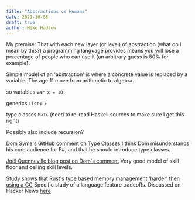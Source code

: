 ```yaml
---
title: "Abstractions vs Humans"
date: 2021-10-08
draft: true
author: Mike Hadlow
---
```


My premise: That with each new layer (or level) of abstraction (what do I mean by this?) a programming language provides means you will lose a percentage of people who can use it (an arbitrary guess is 80% for example).

Simple model of an 'abstraction' is where a concrete value is replaced by a variable. The age 11 move from arithmetic to algebra.

so variables `var x = 10;`

generics `List<T>`

type classes `M<T>` (need to re-read Haskell sources to make sure I get this right)

Possibly also include recursion?

[Dom Syme's GitHub comment on Type Classes](https://github.com/fsharp/fslang-suggestions/issues/243#issuecomment-916079347)
I think Dom misunderstands his core audience for F#, and that he should introduce type classes.

[Joël Quenneville blog post on Dom's comment](https://thoughtbot.com/blog/who-is-empowered-by-your-design)
Very good model of skill floor and ceiling skill levels.

[Study shows that Rust's type based memory management 'harder' then using a GC](https://arxiv.org/abs/2110.01098)
Specific study of a language feature tradeoffs. Discussed on Hacker News [here](https://news.ycombinator.com/item?id=29659689)